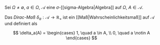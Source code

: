 Sei $\Omega \ne \emptyset$, $a \in \Omega$, $\mathcal{A}$ eine $\sigma$-[[sigma-Algebra|Algebra]] auf $\Omega$, $A \in \mathcal{A}$.

Das *Dirac-Maß* $\delta_a : \mathcal{A} \to \mathbb{R}_+$ ist ein [[Maß|Wahrscheinlichkeitsmaß]] auf $\mathcal{A}$ und definiert als

$$
	\delta_a(A) = \begin{cases}
		1, \quad a \in A, \\
		0, \quad a \notin A
	\end{cases}
$$